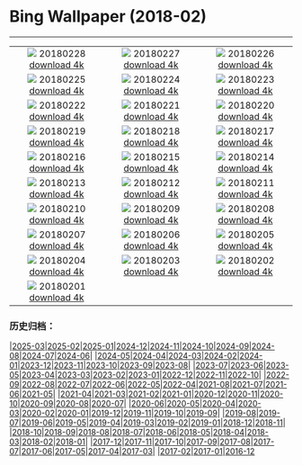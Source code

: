 # Bing Wallpaper (2018-02)
**************
| | | |
| :----: | :----: | :----: |
| ![](https://www.bing.com/az/hprichbg/rb/CactiIslaPescado_EN-US10949881363_1920x1080.jpg) 20180228 [download 4k](https://www.bing.com/az/hprichbg/rb/CactiIslaPescado_EN-US10949881363_UHD.jpg) | ![](https://www.bing.com/az/hprichbg/rb/ChurchillPB_EN-US9374200792_1920x1080.jpg) 20180227 [download 4k](https://www.bing.com/az/hprichbg/rb/ChurchillPB_EN-US9374200792_UHD.jpg) | ![](https://www.bing.com/az/hprichbg/rb/WoolBaySeadragon_EN-US12559454946_1920x1080.jpg) 20180226 [download 4k](https://www.bing.com/az/hprichbg/rb/WoolBaySeadragon_EN-US12559454946_UHD.jpg) |
| ![](https://www.bing.com/az/hprichbg/rb/PinnaclesHoodoos_EN-US12765255990_1920x1080.jpg) 20180225 [download 4k](https://www.bing.com/az/hprichbg/rb/PinnaclesHoodoos_EN-US12765255990_UHD.jpg) | ![](https://www.bing.com/az/hprichbg/rb/SwissFoxSnow_EN-US12956141356_1920x1080.jpg) 20180224 [download 4k](https://www.bing.com/az/hprichbg/rb/SwissFoxSnow_EN-US12956141356_UHD.jpg) | ![](https://www.bing.com/az/hprichbg/rb/CORiverDelta_EN-US10256713484_1920x1080.jpg) 20180223 [download 4k](https://www.bing.com/az/hprichbg/rb/CORiverDelta_EN-US10256713484_UHD.jpg) |
| ![](https://www.bing.com/az/hprichbg/rb/RomanTheatre_EN-US8544643859_1920x1080.jpg) 20180222 [download 4k](https://www.bing.com/az/hprichbg/rb/RomanTheatre_EN-US8544643859_UHD.jpg) | ![](https://www.bing.com/az/hprichbg/rb/InnerdalsvatnaVideo_EN-US11002526366_1920x1080.jpg) 20180221 [download 4k](https://www.bing.com/az/hprichbg/rb/InnerdalsvatnaVideo_EN-US11002526366_UHD.jpg) | ![](https://www.bing.com/az/hprichbg/rb/AyuttayaBuddha_EN-US8837500887_1920x1080.jpg) 20180220 [download 4k](https://www.bing.com/az/hprichbg/rb/AyuttayaBuddha_EN-US8837500887_UHD.jpg) |
| ![](https://www.bing.com/az/hprichbg/rb/TJMReflection_EN-US9347717372_1920x1080.jpg) 20180219 [download 4k](https://www.bing.com/az/hprichbg/rb/TJMReflection_EN-US9347717372_UHD.jpg) | ![](https://www.bing.com/az/hprichbg/rb/GHOwl_EN-US8360878959_1920x1080.jpg) 20180218 [download 4k](https://www.bing.com/az/hprichbg/rb/GHOwl_EN-US8360878959_UHD.jpg) | ![](https://www.bing.com/az/hprichbg/rb/OrangutanBaby_EN-US10532835014_1920x1080.jpg) 20180217 [download 4k](https://www.bing.com/az/hprichbg/rb/OrangutanBaby_EN-US10532835014_UHD.jpg) |
| ![](https://www.bing.com/az/hprichbg/rb/DragonDance_EN-US9991634736_1920x1080.jpg) 20180216 [download 4k](https://www.bing.com/az/hprichbg/rb/DragonDance_EN-US9991634736_UHD.jpg) | ![](https://www.bing.com/az/hprichbg/rb/HeadlampsVantage_EN-US11539919365_1920x1080.jpg) 20180215 [download 4k](https://www.bing.com/az/hprichbg/rb/HeadlampsVantage_EN-US11539919365_UHD.jpg) | ![](https://www.bing.com/az/hprichbg/rb/AgricultureHeart_EN-US11072776280_1920x1080.jpg) 20180214 [download 4k](https://www.bing.com/az/hprichbg/rb/AgricultureHeart_EN-US11072776280_UHD.jpg) |
| ![](https://www.bing.com/az/hprichbg/rb/PreservationHallStage_EN-US8992559975_1920x1080.jpg) 20180213 [download 4k](https://www.bing.com/az/hprichbg/rb/PreservationHallStage_EN-US8992559975_UHD.jpg) | ![](https://www.bing.com/az/hprichbg/rb/ContemplativeCourt_EN-US9045302820_1920x1080.jpg) 20180212 [download 4k](https://www.bing.com/az/hprichbg/rb/ContemplativeCourt_EN-US9045302820_UHD.jpg) | ![](https://www.bing.com/az/hprichbg/rb/TeRewaRewa_EN-US9716852261_1920x1080.jpg) 20180211 [download 4k](https://www.bing.com/az/hprichbg/rb/TeRewaRewa_EN-US9716852261_UHD.jpg) |
| ![](https://www.bing.com/az/hprichbg/rb/BonifacioCorsica_EN-US12600195218_1920x1080.jpg) 20180210 [download 4k](https://www.bing.com/az/hprichbg/rb/BonifacioCorsica_EN-US12600195218_UHD.jpg) | ![](https://www.bing.com/az/hprichbg/rb/OlySpeedSkate_EN-US8336124050_1920x1080.jpg) 20180209 [download 4k](https://www.bing.com/az/hprichbg/rb/OlySpeedSkate_EN-US8336124050_UHD.jpg) | ![](https://www.bing.com/az/hprichbg/rb/SaltMountains_EN-US13132607165_1920x1080.jpg) 20180208 [download 4k](https://www.bing.com/az/hprichbg/rb/SaltMountains_EN-US13132607165_UHD.jpg) |
| ![](https://www.bing.com/az/hprichbg/rb/KelpiesFalkirk_EN-US8885510040_1920x1080.jpg) 20180207 [download 4k](https://www.bing.com/az/hprichbg/rb/KelpiesFalkirk_EN-US8885510040_UHD.jpg) | ![](https://www.bing.com/az/hprichbg/rb/CumberlandIsland_EN-US10182990410_1920x1080.jpg) 20180206 [download 4k](https://www.bing.com/az/hprichbg/rb/CumberlandIsland_EN-US10182990410_UHD.jpg) | ![](https://www.bing.com/az/hprichbg/rb/StormySeas_EN-US9331975024_1920x1080.jpg) 20180205 [download 4k](https://www.bing.com/az/hprichbg/rb/StormySeas_EN-US9331975024_UHD.jpg) |
| ![](https://www.bing.com/az/hprichbg/rb/KoriBustard_EN-US8843828523_1920x1080.jpg) 20180204 [download 4k](https://www.bing.com/az/hprichbg/rb/KoriBustard_EN-US8843828523_UHD.jpg) | ![](https://www.bing.com/az/hprichbg/rb/UrbinoRooftops_EN-US10329807146_1920x1080.jpg) 20180203 [download 4k](https://www.bing.com/az/hprichbg/rb/UrbinoRooftops_EN-US10329807146_UHD.jpg) | ![](https://www.bing.com/az/hprichbg/rb/AustrianAlpineMarmots_EN-US9655226026_1920x1080.jpg) 20180202 [download 4k](https://www.bing.com/az/hprichbg/rb/AustrianAlpineMarmots_EN-US9655226026_UHD.jpg) |
| ![](https://www.bing.com/az/hprichbg/rb/StubenamAlberg_EN-US7684816211_1920x1080.jpg) 20180201 [download 4k](https://www.bing.com/az/hprichbg/rb/StubenamAlberg_EN-US7684816211_UHD.jpg) |  |  |

### 历史归档：

|[2025-03](/2025-03/2025-03.md)|[2025-02](/2025-02/2025-02.md)|[2025-01](/2025-01/2025-01.md)|[2024-12](/2024-12/2024-12.md)|[2024-11](/2024-11/2024-11.md)|[2024-10](/2024-10/2024-10.md)|[2024-09](/2024-09/2024-09.md)|[2024-08](/2024-08/2024-08.md)|[2024-07](/2024-07/2024-07.md)|[2024-06](/2024-06/2024-06.md)|
|[2024-05](/2024-05/2024-05.md)|[2024-04](/2024-04/2024-04.md)|[2024-03](/2024-03/2024-03.md)|[2024-02](/2024-02/2024-02.md)|[2024-01](/2024-01/2024-01.md)|[2023-12](/2023-12/2023-12.md)|[2023-11](/2023-11/2023-11.md)|[2023-10](/2023-10/2023-10.md)|[2023-09](/2023-09/2023-09.md)|[2023-08](/2023-08/2023-08.md)|
|[2023-07](/2023-07/2023-07.md)|[2023-06](/2023-06/2023-06.md)|[2023-05](/2023-05/2023-05.md)|[2023-04](/2023-04/2023-04.md)|[2023-03](/2023-03/2023-03.md)|[2023-02](/2023-02/2023-02.md)|[2023-01](/2023-01/2023-01.md)|[2022-12](/2022-12/2022-12.md)|[2022-11](/2022-11/2022-11.md)|[2022-10](/2022-10/2022-10.md)|
|[2022-09](/2022-09/2022-09.md)|[2022-08](/2022-08/2022-08.md)|[2022-07](/2022-07/2022-07.md)|[2022-06](/2022-06/2022-06.md)|[2022-05](/2022-05/2022-05.md)|[2022-04](/2022-04/2022-04.md)|[2021-08](/2021-08/2021-08.md)|[2021-07](/2021-07/2021-07.md)|[2021-06](/2021-06/2021-06.md)|[2021-05](/2021-05/2021-05.md)|
|[2021-04](/2021-04/2021-04.md)|[2021-03](/2021-03/2021-03.md)|[2021-02](/2021-02/2021-02.md)|[2021-01](/2021-01/2021-01.md)|[2020-12](/2020-12/2020-12.md)|[2020-11](/2020-11/2020-11.md)|[2020-10](/2020-10/2020-10.md)|[2020-09](/2020-09/2020-09.md)|[2020-08](/2020-08/2020-08.md)|[2020-07](/2020-07/2020-07.md)|
|[2020-06](/2020-06/2020-06.md)|[2020-05](/2020-05/2020-05.md)|[2020-04](/2020-04/2020-04.md)|[2020-03](/2020-03/2020-03.md)|[2020-02](/2020-02/2020-02.md)|[2020-01](/2020-01/2020-01.md)|[2019-12](/2019-12/2019-12.md)|[2019-11](/2019-11/2019-11.md)|[2019-10](/2019-10/2019-10.md)|[2019-09](/2019-09/2019-09.md)|
|[2019-08](/2019-08/2019-08.md)|[2019-07](/2019-07/2019-07.md)|[2019-06](/2019-06/2019-06.md)|[2019-05](/2019-05/2019-05.md)|[2019-04](/2019-04/2019-04.md)|[2019-03](/2019-03/2019-03.md)|[2019-02](/2019-02/2019-02.md)|[2019-01](/2019-01/2019-01.md)|[2018-12](/2018-12/2018-12.md)|[2018-11](/2018-11/2018-11.md)|
|[2018-10](/2018-10/2018-10.md)|[2018-09](/2018-09/2018-09.md)|[2018-08](/2018-08/2018-08.md)|[2018-07](/2018-07/2018-07.md)|[2018-06](/2018-06/2018-06.md)|[2018-05](/2018-05/2018-05.md)|[2018-04](/2018-04/2018-04.md)|[2018-03](/2018-03/2018-03.md)|[2018-02](/2018-02/2018-02.md)|[2018-01](/2018-01/2018-01.md)|
|[2017-12](/2017-12/2017-12.md)|[2017-11](/2017-11/2017-11.md)|[2017-10](/2017-10/2017-10.md)|[2017-09](/2017-09/2017-09.md)|[2017-08](/2017-08/2017-08.md)|[2017-07](/2017-07/2017-07.md)|[2017-06](/2017-06/2017-06.md)|[2017-05](/2017-05/2017-05.md)|[2017-04](/2017-04/2017-04.md)|[2017-03](/2017-03/2017-03.md)|
|[2017-02](/2017-02/2017-02.md)|[2017-01](/2017-01/2017-01.md)|[2016-12](/2016-12/2016-12.md)